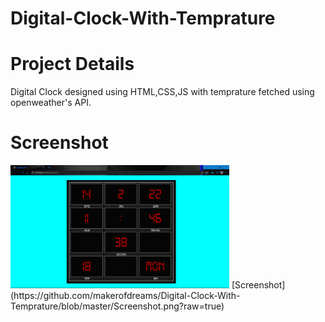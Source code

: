 # Digital-Clock-With-Temprature

# Project Details
Digital Clock designed using HTML,CSS,JS with temprature fetched using openweather's API.


# Screenshot 

<img src="https://github.com/makerofdreams/Digital-Clock-With-Temprature/blob/master/Screenshot.png" width="350" title="hover text">
[Screenshot](https://github.com/makerofdreams/Digital-Clock-With-Temprature/blob/master/Screenshot.png?raw=true)
